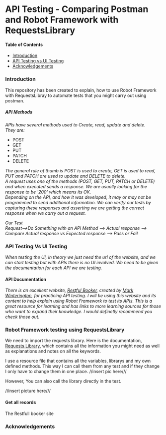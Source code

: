 # API Testing - Comparing Postman and Robot Framework with RequestsLibrary 

#### Table of Contents

- [Introduction](#Introduction)
- [API Testing vs UI Testing](#API-Testing-vs-UI-Testing)
- [Acknowledgements](#Acknowledgements)



### Introduction

This repository has been created to explain, how to use Robot Framework with RequestsLibray to automate tests that you might carry out using postman.

##### API Methods
_APIs have several methods used to Create, read, update and delete._<br> 
_They are:_
* POST
* GET
* PUT 
* PATCH
* DELETE

_The general rule of thumb is POST is used to create, GET is used to read, PUT and PATCH are used to update and DELETE to delete._<br>
_A request uses one of the methods (POST, GET, PUT, PATCH or DELETE) and when executed sends a response. We are usually looking for the response to be '200' which means its OK._<br>
_Depending on the API, and how it was developed, it may or may not be programmed to send additional information. We can verify our tests by capturing these responses and asserting we are getting the correct response when we carry out a request._

_Our Test_<br>
_Request-->Do Something with an API Method --> Actual response --> Compare Actual response vs Expected response --> Pass or Fail_


### API Testing Vs UI Testing
_When testing the UI, in theory we just need the url of the website, and we can start testing but with APIs there is no UI involved. We need to be given the documentation for each API we are testing._

#### API Documentation
_There is an excellent website, [Restful Booker](https://restful-booker.herokuapp.com/), created by [Mark Winterington](http://mwtestconsultancy.co.uk/), for practicing API testing. I will be using this website and its content to help explain using  Robot Framework to test its APIs. This is a great resource for learning and has links to more learning sources for those who want to expand their knowledge. I would definetly recommend you check those out._

### Robot Framework testing using RequestsLibrary

We need to import the requests library. Here is the documentation, [Requests Library](https://marketsquare.github.io/robotframework-requests/doc/RequestsLibrary.html), which contains all the information you might need as well as explanations and notes on all the keywords.

I use a resource file that contains all the variables, librarys and my own defined methods. This way I can call them from any test and if they change I only have to change them in one place. 
//insert pic here///

However, You can also call the library directly in the test. 

//insert picture here///

#### Get all records

The Restfull booker site 

### Acknowledgements



